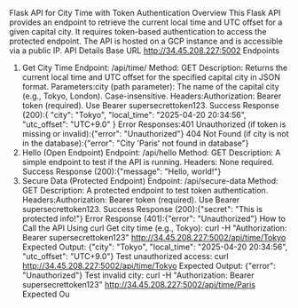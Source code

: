 Flask API for City Time with Token Authentication
Overview
This Flask API provides an endpoint to retrieve the current local time and UTC offset for a given capital city. It requires token-based authentication to access the protected endpoint. The API is hosted on a GCP instance and is accessible via a public IP.
API Details
Base URL
http://34.45.208.227:5002
Endpoints
1. Get City Time
Endpoint: /api/time/<city> 
Method: GET 
Description: Returns the current local time and UTC offset for the specified capital city in JSON format. 
Parameters:city (path parameter): The name of the capital city (e.g., Tokyo, London). Case-insensitive. 
Headers:Authorization: Bearer token (required). Use Bearer supersecrettoken123. 
Success Response (200):{
  "city": "Tokyo",
  "local_time": "2025-04-20 20:34:56",
  "utc_offset": "UTC+9.0"
}
Error Responses:401 Unauthorized (if token is missing or invalid):{"error": "Unauthorized"}
404 Not Found (if city is not in the database):{"error": "City 'Paris' not found in database"}
2. Hello (Open Endpoint)
Endpoint: /api/hello 
Method: GET 
Description: A simple endpoint to test if the API is running. 
Headers: None required. 
Success Response (200):{"message": "Hello, world!"}
3. Secure Data (Protected Endpoint)
Endpoint: /api/secure-data 
Method: GET 
Description: A protected endpoint to test token authentication. 
Headers:Authorization: Bearer token (required). Use Bearer supersecrettoken123. 
Success Response (200):{"secret": "This is protected info!"}
Error Response (401):{"error": "Unauthorized"}
How to Call the API
Using curl
Get city time (e.g., Tokyo):
curl -H "Authorization: Bearer supersecrettoken123" http://34.45.208.227:5002/api/time/Tokyo
Expected Output:
{"city": "Tokyo", "local_time": "2025-04-20 20:34:56", "utc_offset": "UTC+9.0"}
Test unauthorized access:
curl http://34.45.208.227:5002/api/time/Tokyo
Expected Output:
{"error": "Unauthorized"}
Test invalid city:
curl -H "Authorization: Bearer supersecrettoken123" http://34.45.208.227:5002/api/time/Paris
Expected Ou
